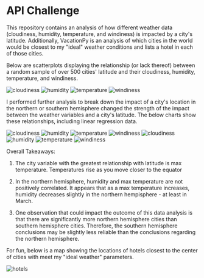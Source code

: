 # API Challenge

This repository contains an analysis of how different weather data (cloudiness, humidity, temperature, and windiness) is impacted by a city's latitude. Additionally, VacationPy is an analysis of which cities in the world would be closest to my "ideal" weather conditions and lists a hotel in each of those cities. 

Below are scatterplots displaying the relationship (or lack thereof) between a random sample of over 500 cities' latitude and their cloudiness, humidity, temperature, and windiness.

![cloudiness](/WeatherPy/Images/LatvCloud.png)
![humidity](/WeatherPy/Images/LatvHum.png)
![temperature](/WeatherPy/Images/LatvTemp.png)
![windiness](/WeatherPy/Images/LatvWind.png)

I performed further analysis to break down the impact of a city's location in the northern or southern hemisphere changed the strength of the impact between the weather variables and a city's latitude. The below charts show these relationships, including linear regression data.

![cloudiness](/WeatherPy/Images/NorthLatvCloud.png)
![humidity](/WeatherPy/Images/NorthLatvHum.png)
![temperature](/WeatherPy/Images/NorthLatvTemp.png)
![windiness](/WeatherPy/Images/NorthLatvWind.png)
![cloudiness](/WeatherPy/Images/SouthLatvCloud.png)
![humidity](/WeatherPy/Images/SouthLatvHum.png)
![temperature](/WeatherPy/Images/SouthLatvTemp.png)
![windiness](/WeatherPy/Images/SouthLatvWind.png)

Overall Takeaways:

1. The city variable with the greatest relationship with latitude is max temperature. Temperatures rise as you move closer to the equator

2. In the northern hemisphere, humidity and max temperature are not positively correlated. It appears that as a max temperature increases, humidity decreases slightly in the northern hempisphere - at least in March.

3. One observation that could impact the outcome of this data analysis is that there are significantly more northern hemisphere cities than southern hemisphere cities. Therefore, the southern hemisphere conclusions may be slightly less reliable than the conclusions regarding the northern hemisphere.

For fun, below is a map showing the locations of hotels closest to the center of cities with meet my "ideal weather" parameters.

![hotels](/WeatherPy/Images/HotelMap.png)
